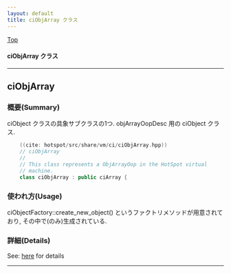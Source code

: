 ```yaml
---
layout: default
title: ciObjArray クラス 
---
```

[Top](../index.html)

#### ciObjArray クラス 



---
## <a name="noHKyTN4_b" id="noHKyTN4_b">ciObjArray</a>

### 概要(Summary)
ciObject クラスの具象サブクラスの1つ. objArrayOopDesc 用の ciObject クラス.


```cpp
    ((cite: hotspot/src/share/vm/ci/ciObjArray.hpp))
    // ciObjArray
    //
    // This class represents a ObjArrayOop in the HotSpot virtual
    // machine.
    class ciObjArray : public ciArray {
```

### 使われ方(Usage)
ciObjectFactory::create_new_object() というファクトリメソッドが用意されており, その中で(のみ)生成されている.




### 詳細(Details)
See: [here](../doxygen/classciObjArray.html) for details

---
